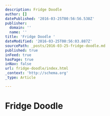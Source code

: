 ```yaml
---
description: Fridge Doodle
author: []
datePublished: '2016-03-25T00:56:56.538Z'
publisher:
  domain: ''
  name: ''
title: 'Fridge Doodle '
dateModified: '2016-03-25T00:56:03.887Z'
sourcePath: _posts/2016-03-25-fridge-doodle.md
published: true
inFeed: true
hasPage: true
inNav: false
url: fridge-doodle/index.html
_context: 'http://schema.org'
_type: Article

---
```

# Fridge Doodle
